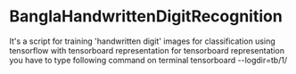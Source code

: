 # BanglaHandwrittenDigitRecognition
It's a script for training 'handwritten digit' images for classification using tensorflow with tensorboard representation
for tensorboard representation you have to type following command on terminal 
tensorboard --logdir=tb/1/

